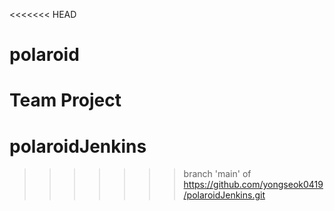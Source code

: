 <<<<<<< HEAD
# polaroid
Team Project
=======
# polaroidJenkins
>>>>>>> branch 'main' of https://github.com/yongseok0419/polaroidJenkins.git
